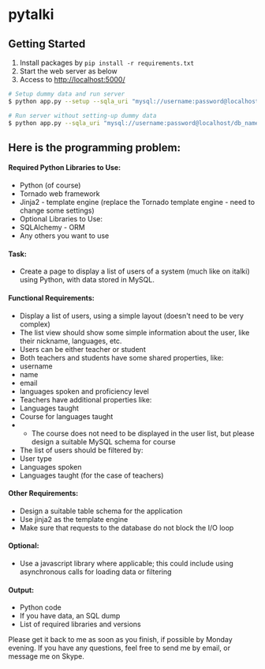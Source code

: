 # pytalki

## Getting Started
1. Install packages by `pip install -r requirements.txt`
2. Start the web server as below
3. Access to [http://localhost:5000/](http://localhost:5000/)

```sh
# Setup dummy data and run server
$ python app.py --setup --sqla_uri "mysql://username:password@localhost/db_name"

# Run server without setting-up dummy data
$ python app.py --sqla_uri "mysql://username:password@localhost/db_name"
```


## Here is the programming problem:

#### Required Python Libraries to Use:
* Python (of course)
* Tornado web framework
* Jinja2 - template engine (replace the Tornado template engine - need to change some settings)
* Optional Libraries to Use:
* SQLAlchemy - ORM
* Any others you want to use

#### Task:
* Create a page to display a list of users of a system (much like on italki) using Python, with data stored in MySQL.

#### Functional Requirements:
* Display a list of users, using a simple layout (doesn't need to be very complex)
 * The list view should show some simple information about the user, like their nickname, languages, etc.
* Users can be either teacher or student
* Both teachers and students have some shared properties, like:
 * username
 * name
 * email
* languages spoken and proficiency level
* Teachers have additional properties like:
 * Languages taught
 * Course for languages taught
  * * The course does not need to be displayed in the user list, but please design a suitable MySQL schema for course
* The list of users should be filtered by:
 * User type
 * Languages spoken
 * Languages taught (for the case of teachers)
 
#### Other Requirements:
* Design a suitable table schema for the application
* Use jinja2 as the template engine
* Make sure that requests to the database do not block the I/O loop

#### Optional:
* Use a javascript library where applicable; this could include using asynchronous calls for loading data or filtering

#### Output:
* Python code
* If you have data, an SQL dump
* List of required libraries and versions

Please get it back to me as soon as you finish, if possible by Monday evening. If you have any questions, feel free to send me by email, or message me on Skype.
